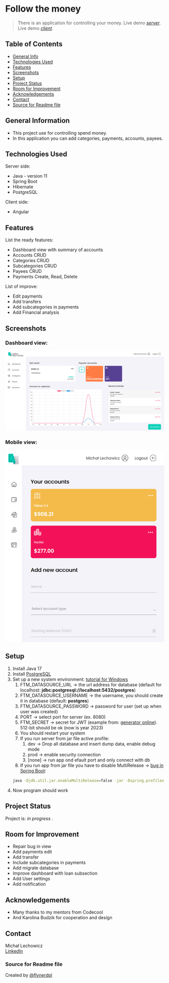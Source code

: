 # Follow the money
> There is an application for controlling your money. 
> Live demo [_server_](https://ftm-server-prod.up.railway.app).
> Live demo [_client_](https://ichal6.github.io/Follow-the-money-Client).

## Table of Contents
* [General Info](#general-information)
* [Technologies Used](#technologies-used)
* [Features](#features)
* [Screenshots](#screenshots)
* [Setup](#setup)
* [Project Status](#project-status)
* [Room for Improvement](#room-for-improvement)
* [Acknowledgements](#acknowledgements)
* [Contact](#contact)
* [Source for Readme file](#Source-for-Readme-file)
<!-- * [License](#license) -->


## General Information
- This project use for controlling spend money. 
- In this application you can add categories, payments, accounts, payees.

## Technologies Used
Server side:
- Java - version 11
- Spring Boot
- Hibernate
- PostgreSQL

Client side:
- Angular


## Features
List the ready features:
- Dashboard view with summary of accounts
- Accounts CRUD
- Categories CRUD
- Subcategories CRUD
- Payees CRUD
- Payments Create, Read, Delete

List of improve:
- Edit payments
- Add transfers
- Add subcategories in payments
- Add Financial analysis


## Screenshots
### Dashboard view:
![Dashboard](./img/dashboard.png)

### Mobile view:
![Mobile](./img/mobile.png)


## Setup
1. Install Java 17
2. Install [PostgreSQL](https://www.postgresql.org/download/) 
3. Set up a new system environment: [tutorial for Windows](https://docs.oracle.com/en/database/oracle/machine-learning/oml4r/1.5.1/oread/creating-and-modifying-environment-variables-on-windows.html)
   1. FTM_DATASOURCE_URL -> the url address for database (default for localhost: **jdbc:postgresql://localhost:5432/postgres**)
   2. FTM_DATASOURCE_USERNAME -> the username, you should create it in database (default: **postgres**)
   3. FTM_DATASOURCE_PASSWORD -> password for user (set up when user was created)
   4. PORT -> select port for server (ex. 8080)
   5. FTM_SECRET -> secret for JWT (example from: [generator online](https://www.allkeysgenerator.com/random/security-encryption-key-generator.aspx)). 512-bit should be ok (now is year 2023)
   6. You should restart your system
   7. If you run server from jar file active profile:
      1. dev -> Drop all database and insert dump data, enable debug mode 
      2. prod -> enable security connection
      3. [none] -> run app ond efault port and only connect with db
   8. If you run app from jar file you have to disable MultiRelease -> [bug in Spring Boot](https://github.com/spring-projects/spring-boot/issues/33633):
   ```bash
   java -Djdk.util.jar.enableMultiRelease=false -jar -Dspring.profiles.active=dev
   ```
4. Now program should work

## Project Status
Project is: _in progress_ .


## Room for Improvement

- Repair bug in view
- Add payments edit
- Add transfer
- Include subcategories in payments
- Add migrate database
- Improve dashboard with loan subsection
- Add User settings
- Add notification


## Acknowledgements
- Many thanks to my mentors from Codecool
- And Karolina Budzik for cooperation and design


## Contact
Michał Lechowicz <br />
[LinkedIn](https://www.linkedin.com/in/micha%C5%82-lechowicz/)

### Source for Readme file
Created by [@flynerdpl](https://www.flynerd.pl/)


<!-- Optional -->
<!-- ## License -->
<!-- This project is open source and available under the [... License](). -->

<!-- You don't have to include all sections - just the one's relevant to your project -->
